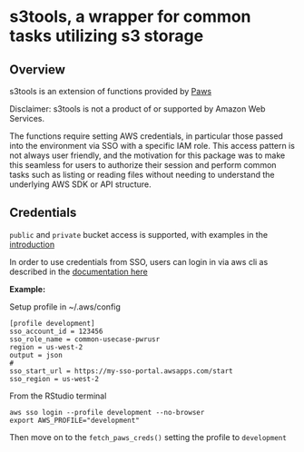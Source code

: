 # s3tools, a wrapper for common tasks utilizing s3 storage

## Overview

s3tools is an extension of functions provided by [Paws](https://github.com/paws-r/paws)

Disclaimer: s3tools is not a product of or supported by Amazon Web Services.

The functions require setting AWS credentials, in particular those passed into the environment via SSO with a specific IAM role. This access pattern is not always user friendly, and the motivation for this package was to make this seamless for users to authorize their session and perform common tasks such as listing or reading files without needing to understand the underlying AWS SDK or API structure.

## Credentials

`public` and `private` bucket access is supported, with examples in the [introduction](https://github.com/keckstrom/s3tools/blob/main/vignettes/introduction.Rmd)

In order to use credentials from SSO, users can login in via aws cli as described in the [documentation here](https://docs.aws.amazon.com/cli/latest/userguide/cli-configure-sso.html#sso-configure-profile-token-auto-sso)

**Example:**

Setup profile in \~/.aws/config

```         
[profile development]
sso_account_id = 123456
sso_role_name = common-usecase-pwrusr
region = us-west-2
output = json
#
sso_start_url = https://my-sso-portal.awsapps.com/start
sso_region = us-west-2
```

From the RStudio terminal

```         
aws sso login --profile development --no-browser
export AWS_PROFILE="development"
```

Then move on to the `fetch_paws_creds()` setting the profile to `development`
